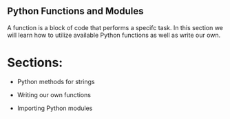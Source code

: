 Python Functions and Modules
-----------------------

A function is a block of code that performs a specifc task. In this section we will learn how to utilize available Python functions as well as write our own.

# Sections:

* Python methods for strings

* Writing our own functions

* Importing Python modules

